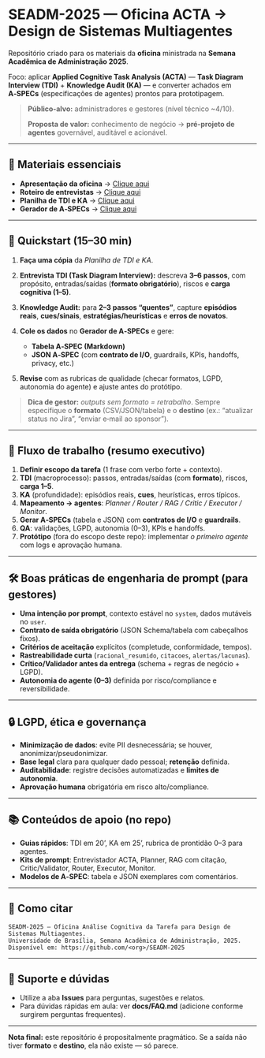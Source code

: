 # SEADM-2025 — Oficina ACTA → Design de Sistemas Multiagentes

Repositório criado para os materiais da **oficina** ministrada na **Semana Acadêmica de Administração 2025**.

Foco: aplicar **Applied Cognitive Task Analysis (ACTA)** — **Task Diagram Interview (TDI)** + **Knowledge Audit (KA)** — e converter achados em **A‑SPECs** (especificações de agentes) prontos para prototipagem.

> **Público‑alvo:** administradores e gestores (nível técnico ~4/10).
>
> **Proposta de valor:** conhecimento de negócio → **pré‑projeto de agentes** governável, auditável e acionável.

---

## 🔗 Materiais essenciais

* **Apresentação da oficina** → [Clique aqui](https://docs.google.com/presentation/d/1arZ31niw6eXplWi98n55VgYpco3U-ZHPbA5YpG_kmiw/edit?usp=sharing)
* **Roteiro de entrevistas** → [Clique aqui](https://docs.google.com/document/d/12LCiQjVcSFUqQ6uK2QXE6PdbUQnSQhCKUcocsgorj4I/edit?usp=sharing)
* **Planilha de TDI e KA** → [Clique aqui](https://docs.google.com/spreadsheets/d/13nsfSRa1U-zbv6XyV_0zwDCWnXy1740AH2y062i8TGI/edit?usp=sharing)
* **Gerador de A‑SPECs** → [Clique aqui](https://chatgpt.com/g/g-68f5521a3f848191b3427b6ff6aebc0c-gerador-de-a-specs)

---

## 🚀 Quickstart (15–30 min)

1. **Faça uma cópia** da *Planilha de TDI e KA*.
2. **Entrevista TDI (Task Diagram Interview):** descreva **3–6 passos**, com propósito, entradas/saídas (**formato obrigatório**), riscos e **carga cognitiva (1–5)**.
3. **Knowledge Audit:** para **2–3 passos “quentes”**, capture **episódios reais**, **cues/sinais**, **estratégias/heurísticas** e **erros de novatos**.
4. **Cole os dados** no **Gerador de A‑SPECs** e gere:

   * **Tabela A‑SPEC (Markdown)**
   * **JSON A‑SPEC** (com **contrato de I/O**, guardrails, KPIs, handoffs, privacy, etc.)
5. **Revise** com as rubricas de qualidade (checar formatos, LGPD, autonomia do agente) e ajuste antes do protótipo.

> **Dica de gestor:** *outputs sem formato = retrabalho*. Sempre especifique o **formato** (CSV/JSON/tabela) e o **destino** (ex.: “atualizar status no Jira”, “enviar e‑mail ao sponsor”).

---

## 🧩 Fluxo de trabalho (resumo executivo)

1. **Definir escopo da tarefa** (1 frase com verbo forte + contexto).
2. **TDI** (macroprocesso): passos, entradas/saídas (com **formato**), riscos, **carga 1–5**.
3. **KA** (profundidade): episódios reais, **cues**, heurísticas, erros típicos.
4. **Mapeamento → agentes**: *Planner / Router / RAG / Critic / Executor / Monitor*.
5. **Gerar A‑SPECs** (tabela e JSON) com **contratos de I/O** e **guardrails**.
6. **QA**: validações, LGPD, autonomia (0–3), KPIs e handoffs.
7. **Protótipo** (fora do escopo deste repo): implementar *o primeiro agente* com logs e aprovação humana.

---

## 🛠️ Boas práticas de engenharia de prompt (para gestores)

* **Uma intenção por prompt**, contexto estável no `system`, dados mutáveis no `user`.
* **Contrato de saída obrigatório** (JSON Schema/tabela com cabeçalhos fixos).
* **Critérios de aceitação** explícitos (completude, conformidade, tempos).
* **Rastreabilidade curta** (`racional_resumido`, `citacoes`, `alertas/lacunas`).
* **Crítico/Validador antes da entrega** (schema + regras de negócio + LGPD).
* **Autonomia do agente (0–3)** definida por risco/compliance e reversibilidade.

---

## 🔒 LGPD, ética e governança

* **Minimização de dados**: evite PII desnecessária; se houver, anonimizar/pseudonimizar.
* **Base legal** clara para qualquer dado pessoal; **retenção** definida.
* **Auditabilidade**: registre decisões automatizadas e **limites de autonomia**.
* **Aprovação humana** obrigatória em risco alto/compliance.

---

## 📚 Conteúdos de apoio (no repo)

* **Guias rápidos**: TDI em 20’, KA em 25’, rubrica de prontidão 0–3 para agentes.
* **Kits de prompt**: Entrevistador ACTA, Planner, RAG com citação, Critic/Validator, Router, Executor, Monitor.
* **Modelos de A‑SPEC**: tabela e JSON exemplares com comentários.

---

## 📝 Como citar

```
SEADM-2025 — Oficina Análise Cognitiva da Tarefa para Design de Sistemas Multiagentes.
Universidade de Brasília, Semana Acadêmica de Administração, 2025.
Disponível em: https://github.com/<org>/SEADM-2025
```

---

## 💬 Suporte e dúvidas

* Utilize a aba **Issues** para perguntas, sugestões e relatos.
* Para dúvidas rápidas em aula: ver **docs/FAQ.md** (adicione conforme surgirem perguntas frequentes).

---

**Nota final:** este repositório é propositalmente pragmático. Se a saída não tiver **formato** e **destino**, ela não existe — só parece.
